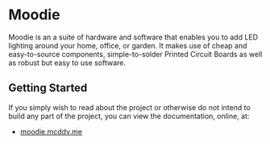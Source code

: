 # Moodie
Moodie is an a suite of hardware and software that enables you to add LED lighting around your home, office, or garden. It makes use of cheap and easy-to-source components, simple-to-solder Printed Circuit Boards as well as robust but easy to use software.

## Getting Started
If you simply wish to read about the project or otherwise do not intend to build any part of the project, you can view the documentation, online, at: 

- [moodie.mcddv.me]



[logo-img]: img/logo-pos.svg
[docs]:contributing/
[moodie.mcddv.me]: moodie.mcddv.me
